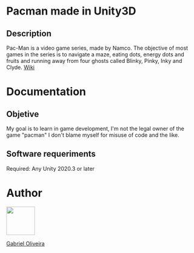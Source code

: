 # Pacman made in Unity3D

## Description
Pac-Man is a video game series, made by Namco. The objective of most games in the series is to navigate a maze, eating dots, energy dots and fruits and running away from four ghosts called Blinky, Pinky, Inky and Clyde. [Wiki](https://en.wikipedia.org/wiki/Pac-Man)

# Documentation

## Objetive
My goal is to learn in game development, I'm not the legal owner of the game "pacman" I don't blame myself for misuse of code and the like.

## Software requeriments
Required: Any Unity 2020.3 or later

# Author

<img src="https://avatars.githubusercontent.com/u/62767640?v=4" width="75" height="75px">

<a href="https://github.com/gabriel4g">Gabriel Oliveira</a>
